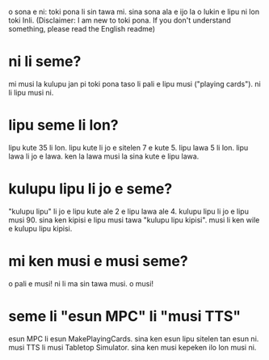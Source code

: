 o sona e ni: toki pona li sin tawa mi. sina sona ala e ijo la o lukin e lipu ni lon toki Inli.
(Disclaimer: I am new to toki pona. If you don't understand something, please read the English readme)

# ni li seme?
mi musi la kulupu jan pi toki pona taso li pali e lipu musi ("playing cards"). ni li lipu musi ni.

# lipu seme li lon?
lipu kute 35 li lon. lipu kute li jo e sitelen 7 e kute 5. lipu lawa 5 li lon. lipu lawa li jo e lawa. ken la lawa musi la sina kute e lipu lawa.

# kulupu lipu li jo e seme?
"kulupu lipu" li jo e lipu kute ale 2 e lipu lawa ale 4. kulupu lipu li jo e lipu musi 90. sina ken kipisi e lipu musi tawa "kulupu lipu kipisi". musi li ken wile e kulupu lipu kipisi.

# mi ken musi e musi seme?
o pali e musi! ni li ma sin tawa musi. o musi!

# seme li "esun MPC" li "musi TTS"
esun MPC li esun MakePlayingCards. sina ken esun lipu sitelen tan esun ni.
musi TTS li musi Tabletop Simulator. sina ken musi kepeken ilo lon musi ni.
